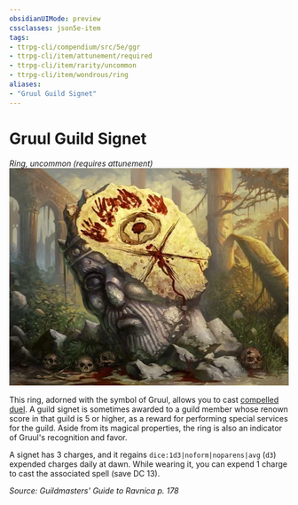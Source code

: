 ```yaml
---
obsidianUIMode: preview
cssclasses: json5e-item
tags:
- ttrpg-cli/compendium/src/5e/ggr
- ttrpg-cli/item/attunement/required
- ttrpg-cli/item/rarity/uncommon
- ttrpg-cli/item/wondrous/ring
aliases: 
- "Gruul Guild Signet"
---
```

# Gruul Guild Signet
*Ring, uncommon (requires attunement)*  
![](Інструменти%20ДМ/CLI/items/img/gruul-guild-signet.webp#right)


This ring, adorned with the symbol of Gruul, allows you to cast [compelled duel](Інструменти%20ДМ/CLI/spells/compelled-duel-xphb.md). A guild signet is sometimes awarded to a guild member whose renown score in that guild is 5 or higher, as a reward for performing special services for the guild. Aside from its magical properties, the ring is also an indicator of Gruul's recognition and favor.

A signet has 3 charges, and it regains `dice:1d3|noform|noparens|avg` (`d3`) expended charges daily at dawn. While wearing it, you can expend 1 charge to cast the associated spell (save DC 13).

*Source: Guildmasters' Guide to Ravnica p. 178*